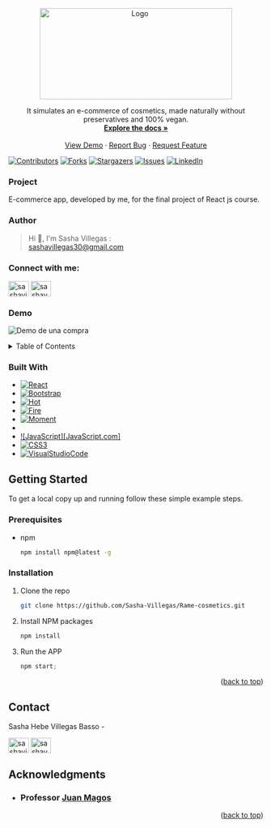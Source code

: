 <a name="readme-top"></a>
<!-- PROJECT LOGO -->
<div align="center">
  <a href="https://github.com/Sasha-Villegas/Rame-cosmetics">
    <img src="public/images/Ramé.png" alt="Logo" width="380" height="180">
  </a>

  <p align="center">
    It simulates an e-commerce of cosmetics, made naturally without preservatives and 100% vegan.
    <br />
    <a href="https://github.com/Sasha-Villegas/Rame-cosmetics"><strong>Explore the docs »</strong></a>
    <br />
    <br />
    <a href="https://github.com/Sasha-Villegas/Rame-cosmetics">View Demo</a>
    ·
    <a href="https://github.com/Sasha-Villegas/Rame-cosmetics/issues">Report Bug</a>
    ·
    <a href="https://github.com/Sasha-Villegas/Rame-cosmetics/issues">Request Feature</a>
  </p>
</div>


[![Contributors][contributors-shield]][contributors-url]
[![Forks][forks-shield]][forks-url]
[![Stargazers][stars-shield]][stars-url]
[![Issues][issues-shield]][issues-url]
[![LinkedIn][linkedin-shield]][linkedin-url]

### Project

E-commerce app, developed by me, for the final project of React js course.

### Author

> Hi 👋, I'm Sasha Villegas :  
[sashavillegas30@gmail.com](mailto:sashavillegas30@gmail.com)
<h3 align="left">Connect with me:</h3>
<p align="left">
<a href="https://www.linkedin.com/in/sashavillegas/" target="blank"><img align="center" src="https://raw.githubusercontent.com/rahuldkjain/github-profile-readme-generator/master/src/images/icons/Social/linked-in-alt.svg" alt="sashavillegas" height="30" width="40" /></a>
<a href="https://www.instagram.com/sasha.v30/" target="blank"><img align="center" src="https://raw.githubusercontent.com/rahuldkjain/github-profile-readme-generator/master/src/images/icons/Social/instagram.svg" alt="sashav30" height="30" width="40" /></a>
</p>


### Demo

![Demo de una compra](https://github.com/Sasha-Villegas/Rame-cosmetics/blob/master/public/images/video-demo.gif?raw=true)

<!-- TABLE OF CONTENTS -->
<details>
  <summary>Table of Contents</summary>
  <ol>
    <li>
      <a href="#about-the-project">About The Project</a>
      <ul>
        <li><a href="#built-with">Built With</a></li>
      </ul>
    </li>
    <li>
      <a href="#getting-started">Getting Started</a>
      <ul>
        <li><a href="#prerequisites">Prerequisites</a></li>
        <li><a href="#installation">Installation</a></li>
      </ul>
    </li>
    <li><a href="#contact">Contact</a></li>
    <li><a href="#acknowledgments">Acknowledgments</a></li>
  </ol>
</details>


### Built With

<!-- * [![Next][Next.js]][Next-url] -->
<!-- * [![Vue][Vue.js]][Vue-url] -->
<!-- * [![Angular][Angular.io]][Angular-url] -->
<!-- * [![Svelte][Svelte.dev]][Svelte-url] -->
<!-- * [![Laravel][Laravel.com]][Laravel-url] -->
<!-- * [![JQuery][JQuery.com]][JQuery-url] -->
* [![React][React.js]][React-url]
* [![Bootstrap][Bootstrap.com]][Bootstrap-url]
* [![Hot][Hot.com]][Hot-url]
* [![Fire][Fire.com]][Fire-url]
* [![Moment][Moment.com]][Moment-url]
*
* [![JavaScript][JavaScript.com]][JavaScript-url]
* [![CSS3][CSS3.com]][CSS3-url]
* [![VisualStudioCode][VisualStudioCode.com]][VisualStudioCode-url]

<!-- GETTING STARTED -->
## Getting Started
To get a local copy up and running follow these simple example steps.

### Prerequisites

* npm
  ```sh
  npm install npm@latest -g
  ```

### Installation

1. Clone the repo
   ```sh
   git clone https://github.com/Sasha-Villegas/Rame-cosmetics.git
   ```
3. Install NPM packages
   ```sh
   npm install
   ```
4. Run the APP
   ```js
   npm start;
   ```

<p align="right">(<a href="#readme-top">back to top</a>)</p>


<!-- CONTACT -->
## Contact

Sasha Hebe Villegas Basso - 
<p align="left">
<a href="https://www.linkedin.com/in/sashavillegas/" target="blank"><img align="center" src="https://raw.githubusercontent.com/rahuldkjain/github-profile-readme-generator/master/src/images/icons/Social/linked-in-alt.svg" alt="sashavillegas" height="30" width="40" /></a>
<a href="https://www.instagram.com/sasha.v30/" target="blank"><img align="center" src="https://raw.githubusercontent.com/rahuldkjain/github-profile-readme-generator/master/src/images/icons/Social/instagram.svg" alt="sashav30" height="30" width="40" /></a>
</p>


<!-- ACKNOWLEDGMENTS -->
## Acknowledgments

* ### Professor [ Juan Magos ](https://github.com/JuanMagos)

<p align="right">(<a href="#readme-top">back to top</a>)</p>

<!-- MARKDOWN LINKS & IMAGES -->
[contributors-shield]: https://img.shields.io/github/contributors/Sasha-Villegas/Rame-cosmetics.svg?style=for-the-badge
[contributors-url]:https://github.com/Sasha-Villegas/Rame-cosmetics/graphs/contributors
[forks-shield]: https://img.shields.io/github/forks/Sasha-Villegas/Rame-cosmetics.svg?style=for-the-badge
[forks-url]: https://github.com/Sasha-Villegas/Rame-cosmetics/network/members
[stars-shield]: https://img.shields.io/github/stars/Sasha-Villegas/Rame-cosmetics.svg?style=for-the-badge
[stars-url]: https://github.com/Sasha-Villegas/Rame-cosmetics/stargazers
[issues-shield]: https://img.shields.io/github/issues/Sasha-Villegas/Rame-cosmetics.svg?style=for-the-badge
[issues-url]: https://github.com/Sasha-Villegas/Rame-cosmetics/issues
[linkedin-shield]: https://img.shields.io/badge/-LinkedIn-black.svg?style=for-the-badge&logo=linkedin&colorB=555
[linkedin-url]: https://linkedin.com/in/sashavillegas
[Next.js]: https://img.shields.io/badge/next.js-000000?style=for-the-badge&logo=nextdotjs&logoColor=white
[Next-url]: https://nextjs.org/
[React.js]: https://img.shields.io/badge/React-20232A?style=for-the-badge&logo=react&logoColor=61DAFB
[React-url]: https://reactjs.org/
[JavaScript.js]: https://img.shields.io/badge/javascript-%23323330.svg?style=for-the-badge&logo=javascript&logoColor=%23F7DF1E
[JavaScript-url]: https://javascript.com/
[Vue.js]: https://img.shields.io/badge/Vue.js-35495E?style=for-the-badge&logo=vuedotjs&logoColor=4FC08D
[Vue-url]: https://vuejs.org/
[Angular.io]: https://img.shields.io/badge/Angular-DD0031?style=for-the-badge&logo=angular&logoColor=white
[Angular-url]: https://angular.io/
[Svelte.dev]: https://img.shields.io/badge/Svelte-4A4A55?style=for-the-badge&logo=svelte&logoColor=FF3E00
[Svelte-url]: https://svelte.dev/
[Laravel.com]: https://img.shields.io/badge/Laravel-FF2D20?style=for-the-badge&logo=laravel&logoColor=white
[Laravel-url]: https://laravel.com
[Bootstrap.com]: https://img.shields.io/badge/Bootstrap-563D7C?style=for-the-badge&logo=bootstrap&logoColor=white
[Bootstrap-url]: https://getbootstrap.com
[JQuery.com]: https://img.shields.io/badge/jQuery-0769AD?style=for-the-badge&logo=jquery&logoColor=white
[JQuery-url]: https://jquery.com 
[Hot.com]: https://img.shields.io/badge/Hot-Toast-red?style=for-the-badge&logo=Hetzner&logoColor=white
[Hot-url]: https://react-hot-toast.com/
[Fire.com]: https://img.shields.io/badge/Fire_Base-FFCA28?style=for-the-badge&logo=firebase&logoColor=white
[Fire-url]: https://firebase.google.com/
[Moment.com]: https://img.shields.io/badge/Moment-blue?style=for-the-badge&logo=Cachet&logoColor=white
[Moment-url]: https://momentjs.com/
[CSS3.com]: https://img.shields.io/badge/css3-%231572B6.svg?style=for-the-badge&logo=css3&logoColor=white
[CSS3-url]: https://en.wikipedia.org/wiki/CSS
[VisualStudioCode.com]:https://img.shields.io/badge/Visual%20Studio%20Code-0078d7.svg?style=for-the-badge&logo=visual-studio-code&logoColor=white
[VisualStudioCode-url]: https://code.visualstudio.com/

